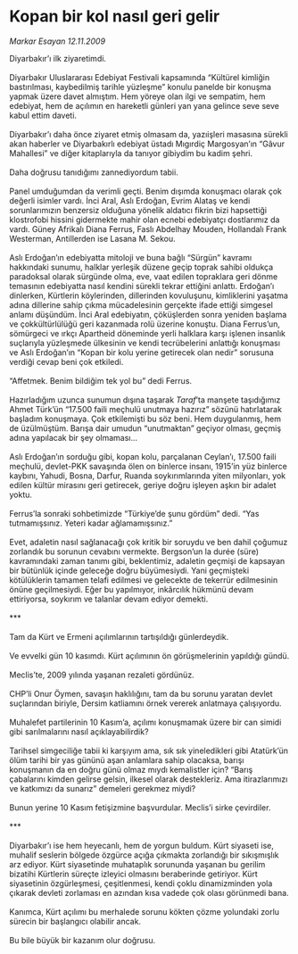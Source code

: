 # Kopan bir kol nasıl geri gelir

*Markar Esayan 12.11.2009*

<div class="taraf_structure_2col_1zq">
<div class="margen_n">



 <p>Diyarbakır’ı ilk ziyaretimdi. <br/><br/>Diyarbakır Uluslararası Edebiyat Festivali kapsamında “Kültürel kimliğin bastırılması, kaybedilmiş tarihle yüzleşme” konulu panelde bir konuşma yapmak üzere davet almıştım. Hem yöreye olan ilgi ve sempatim, hem edebiyat, hem de açılımın en hareketli günleri yan yana gelince seve seve kabul ettim daveti. <br/><br/>Diyarbakır’ı daha önce ziyaret etmiş olmasam da, yazıişleri masasına sürekli akan haberler ve Diyarbakırlı edebiyat üstadı Mıgırdiç Margosyan’ın “Gâvur Mahallesi” ve diğer kitaplarıyla da tanıyor gibiydim bu kadim şehri. <br/><br/>Daha doğrusu tanıdığımı zannediyordum tabii. <br/><br/>Panel umduğumdan da verimli geçti. Benim dışımda konuşmacı olarak çok değerli isimler vardı. İnci Aral, Aslı Erdoğan, Evrim Alataş ve kendi sorunlarımızın benzersiz olduğuna yönelik aldatıcı fikrin bizi hapsettiği klostrofobi hissini gidermekte mahir olan ecnebi edebiyatçı dostlarımız da vardı. Güney Afrikalı Diana Ferrus, Faslı Abdelhay Mouden, Hollandalı Frank Westerman, Antillerden ise Lasana M. Sekou. <br/><br/>Aslı Erdoğan’ın edebiyatta mitoloji ve buna bağlı “Sürgün” kavramı hakkındaki sunumu, halklar yerleşik düzene geçip toprak sahibi oldukça paradoksal olarak sürgünde olma, eve, vaat edilen topraklara geri dönme temasının edebiyatta nasıl kendini sürekli tekrar ettiğini anlattı. Erdoğan’ı dinlerken, Kürtlerin köylerinden, dillerinden kovuluşunu, kimliklerini yaşatma adına dillerine sahip çıkma mücadelesinin gerçekte ifade ettiği simgesel anlamı düşündüm. İnci Aral edebiyatın, çöküşlerden sonra yeniden başlama ve çokkültürlülüğü geri kazanmada rolü üzerine konuştu. Diana Ferrus’un, sömürgeci ve ırkçı Apartheid döneminde yerli halklara karşı işlenen insanlık suçlarıyla yüzleşmede ülkesinin ve kendi tecrübelerini anlattığı konuşması ve Aslı Erdoğan’ın “Kopan bir kolu yerine getirecek olan nedir” sorusuna verdiği cevap beni çok etkiledi. <br/><br/>“Affetmek. Benim bildiğim tek yol bu” dedi Ferrus. <br/><br/>Hazırladığım uzunca sunumun dışına taşarak <i>Taraf</i>’ta manşete taşıdığımız Ahmet Türk’ün “17.500 faili meçhulü unutmaya hazırız” sözünü hatırlatarak başladım konuşmaya. Çok etkilemişti bu söz beni. Hem duygulanmış, hem de üzülmüştüm. Barışa dair umudun “unutmaktan” geçiyor olması, geçmiş adına yapılacak bir şey olmaması... <br/><br/>Aslı Erdoğan’ın sorduğu gibi, kopan kolu, parçalanan Ceylan’ı, 17.500 faili meçhulü, devlet-PKK savaşında ölen on binlerce insanı, 1915’in yüz binlerce kaybını, Yahudi, Bosna, Darfur, Ruanda soykırımlarında yiten milyonları, yok edilen kültür mirasını geri getirecek, geriye doğru işleyen aşkın bir adalet yoktu. <br/><br/>Ferrus’la sonraki sohbetimizde “Türkiye’de şunu gördüm” dedi. “Yas tutmamışsınız. Yeteri kadar ağlamamışsınız.” <br/><br/>Evet, adaletin nasıl sağlanacağı çok kritik bir soruydu ve ben dahil çoğumuz zorlandık bu sorunun cevabını vermekte. Bergson’un la durée (süre) kavramındaki zaman tanımı gibi, beklentimiz, adaletin geçmişi de kapsayan bir bütünlük içinde geleceğe doğru büyümesiydi. Yani geçmişteki kötülüklerin tamamen telafi edilmesi ve gelecekte de tekerrür edilmesinin önüne geçilmesiydi. Eğer bu yapılmıyor, inkârcılık hükmünü devam ettiriyorsa, soykırım ve talanlar devam ediyor demekti. <br/><br/>*** <br/><br/>Tam da Kürt ve Ermeni açılımlarının tartışıldığı günlerdeydik. <br/><br/>Ve evvelki gün 10 kasımdı. Kürt açılımının ön görüşmelerinin yapıldığı gündü. <br/><br/>Meclis’te, 2009 yılında yaşanan rezaleti gördünüz. <br/><br/>CHP’li Onur Öymen, savaşın haklılığını, tam da bu sorunu yaratan devlet suçlarından biriyle, Dersim katliamını örnek vererek anlatmaya çalışıyordu. <br/><br/>Muhalefet partilerinin 10 Kasım’a, açılımı konuşmamak üzere bir can simidi gibi sarılmalarını nasıl açıklayabilirdik? <br/><br/>Tarihsel simgeciliğe tabii ki karşıyım ama, sık sık yineledikleri gibi Atatürk’ün ölüm tarihi bir yas gününü aşan anlamlara sahip olacaksa, barışı konuşmanın da en doğru günü olmaz mıydı kemalistler için? “Barış çabalarını kimden gelirse gelsin, ilkesel olarak destekleriz. Ama itirazlarımızı ve katkımızı da sunarız” demeleri gerekmez miydi? <br/><br/>Bunun yerine 10 Kasım fetişizmine başvurdular. Meclis’i sirke çevirdiler. <br/><br/>*** <br/><br/>Diyarbakır’ı ise hem heyecanlı, hem de yorgun buldum. Kürt siyaseti ise, muhalif seslerin bölgede özgürce açığa çıkmakta zorlandığı bir sıkışmışlık arz ediyor. Kürt siyasetinde muhataplık sorununda yaşanan bu gerilim bizatihi Kürtlerin süreçte izleyici olmasını beraberinde getiriyor. Kürt siyasetinin özgürleşmesi, çeşitlenmesi, kendi çoklu dinamizminden yola çıkarak devleti zorlaması en azından kısa vadede çok olası görünmedi bana. <br/><br/>Kanımca, Kürt açılımı bu merhalede sorunu kökten çözme yolundaki zorlu sürecin bir başlangıcı olabilir ancak. <br/><br/>Bu bile büyük bir kazanım olur doğrusu.</p>
<br/>
<br/>
<br/>



<br/>


<div id="taraf_not">
</div>

</div>


</div>
